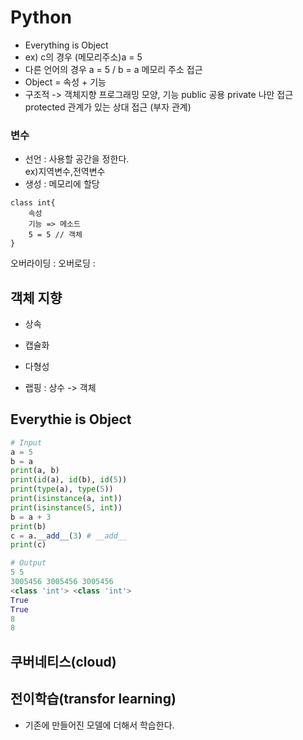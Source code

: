 # Python
- Everything is Object
- ex) c의 경우 (메모리주소)a = 5
- 다른 언어의 경우 
a = 5 / b = a 메모리 주소 접근
- Object = 속성 + 기능
- 구조적 -> 객체지향 프로그래밍
모양, 기능
public 공용
private 나만 접근
protected 관계가 있는 상대 접근 (부자 관계)

### 변수
- 선언 : 사용할 공간을 정한다. <br>
ex)지역변수,전역변수
- 생성 : 메모리에 할당
```
class int{
    속성
    기능 => 메소드
    5 = 5 // 객체
}
```

오버라이딩 : 
오버로딩 : 
## 객체 지향
- 상속
- 캡슐화
- 다형성

- 랩핑 : 상수 -> 객체
## Everythie is Object
```python
# Input
a = 5
b = a
print(a, b)
print(id(a), id(b), id(5))
print(type(a), type(5))
print(isinstance(a, int))
print(isinstance(5, int))
b = a + 3
print(b)
c = a.__add__(3) # __add__ 
print(c)

# Output
5 5
3005456 3005456 3005456
<class 'int'> <class 'int'>
True
True
8
8
```
## 쿠버네티스(cloud)

## 전이학습(transfor learning)
- 기존에 만들어진 모델에 더해서 학습한다.